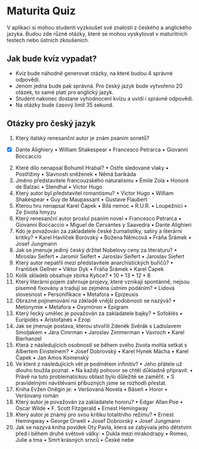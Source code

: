 # Maturita Quiz
V aplikaci si mohou studenti vyzkoušet své znalosti z českého a anglického jazyka. Budou zde různé otázky, které se mohou vyskytovat v maturitních testech nebo ústních zkoušeních.
## Jak bude kvíz vypadat?
- Kvíz bude náhodně generovat otázky, na které budou 4 správné odpovědi. 
- Jenom jedna bude pak správná. Pro český jazyk bude vytvořeno 20 otázek, to samé platí pro anglický jazyk.
-  Student nakonec dostane vyhodnocení kvízu a  uvidí i správné odpovědi. 
-  Na otázky bude časový limit 35 sekund.
## Otázky pro český jazyk
1.	Který italský renesanční autor je znám psaním sonetů?
- [x] Dante Alighiery
  •	William Shakespear
  •	Francesco Petrarca
  •	Giovanni Boccaccio
2.	Které dílo nenapsal Bohumil Hrabal?
  •	Ostře sledované vlaky
  •	Postřižiny
  •	Slavnosti sněženek
  •	Němá barikáda
3.	Jméno představitele francouzského naturalismu
•	Émile Zola
•	Honoré de Balzac
•	Stendhal
•	Victor Hugo
4.	Který autor byl představitel romantismu?
•	Victor Hugo
•	William Shakespear
•	Guy de Maupassant
•	Gustave Flaubert
5.	Kterou hru nenapsal Karel Čapek
•	Bílá nemoc
•	R.U.R.
•	Loupežníci
•	Ze života hmyzu
6.	Který renesanční autor proslul psaním novel
•	Francesco Petrarca
•	Giovanni Boccaccio
•	Miguel de Cervantes y Saavedra
•	Dante Alighieri
7.	Kdo je považován za zakladatele české žurnalistiky, satiry a literární kritiky?
•	Karel Havlíček Borovský
•	Božena Němcová
•	Fráňa Šrámek
•	Josef Jungmann
8.	Jak se jmenuje jediný český držitel Nobelovy ceny za literaturu?
•	Miroslav Seifert
•	Jaromír Seifert
•	Jaroslav Seifert
•	Jaroslav Siefert
9.	Který autor nepatřil mezi představitele anarchistických buřičů?
•	František Gellner
•	Viktor Dyk
•	Fráňa Šrámek
•	Karel Čapek
10.	Kolik skladeb obsahuje sbírka Kytice?
•	10
•	13
•	12
•	8
11.	Který literární pojem zahrnuje projevy, které vznikají spontánně, nejsou písemně fixovány a tradují se zejména ústním podáním?
•	Lidová slovesnost
•	Personifikace
•	Metafora
•	Epizeuxis
12.	Obrazné pojmenování na základě vnější podobnosti se nazývá?
•	Metonymie
•	Metafora
•	Oxymóron
•	Epigram
13.	Který řecký umělec je považován za zakladatele bajky?
•	Sofoklés
•	Eurípidés
•	Aristofanés
•	Ezop
14.	Jak se jmenuje postava, kterou stvořili Zdeněk Svěrák s Ladislavem Smoljakem
•	Jára Cimrman
•	Jaroslav Zimmerman
•	Vavroch
•	Karel Bierhanzel
15.	Která z následujících osobností se během svého života mohla setkat s Albertem Einsteinem?
•	Josef Dobrovský
•	Karel Hynek Mácha
•	Karel Čapek
•	Jan Amos Komenský
16.	Ve které z následujících vět je podmětem infinitiv?
•	Jeho přátele už dlouho toužila poznat.
•	Na každý pohovor se chtěl důkladně připravit.
•	Právě na tuto problematickou oblast bylo důležité se zaměřit.
•	S pravidelnými návštěvami příbuzných jsme se rozhodli přestat.
17.	Kniha Evžen Oněgin je:
•	Veršovaná Novela
•	Báseň
•	Horor
•	Veršovaný román
18.	Který autor je považován za zakladatele hororu?
•	Edgar Allan Poe
•	Oscar Wilde
•	F. Scott Fitzgerald
•	Ernest Hemingway
19.	Který autor je známý pro svou kritiku totalitního režimu?
•	Ernest Hemingway
•	George Orwell
•	Josef Dobrovský
•	Josef Jungmann
20.	Jak se nazývá kniha povídek Oty Pavla, která se zabývala jeho dětstvím před i během druhé světové války:
•	Dukla mezi mrakodrapy
•	Romeo, Julie a tma
•	Smrt krásných srnců
•	České nebe
